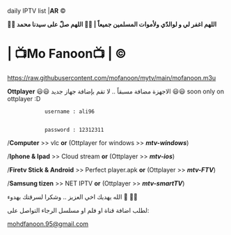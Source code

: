 daily IPTV list  |**AR** ©️

**🤲🤲 اللهم اغفر لي و لوالدّي ولأموات المسلمين جميعاً | 🤲🤲 اللهم صلّ على سيدنا محمد**


# | 📺Mo Fanoon📺 | ©️
https://raw.githubusercontent.com/mofanoon/mytv/main/mofanoon.m3u


**Ottplayer** 😃😃 الاجهزة مضافة مسبقاً .. لا تقم بإضافة جهاز جديد 😃😃 soon only on ottplayer :D  


                username : ali96


                password : 12312311

/**Computer** >> vlc **or** (Ottplayer for windows  >> ***mtv-windows***)

/**Iphone & Ipad** >> Cloud stream **or** (Ottplayer  >> ***mtv-ios***)

/**Firetv Stick & Android** >> Perfect player.apk **or** (Ottplayer  >> ***mtv-FTV***)

/**Samsung tizen** >> NET IPTV **or** (Ottplayer   >> ***mtv-smartTV***)

الله يهديك اخي العزيز .. وشكرا لسرقتك بهدوء 🤲 🤣🤣


لطلب اضافة قناة او فلم او مسلسل الرجاء التواصل على:  

mohdfanoon.95@gmail.com
